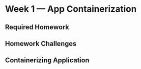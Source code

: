 # Week 1 — App Containerization

## Required Homework


## Homework Challenges

## Containerizing Application